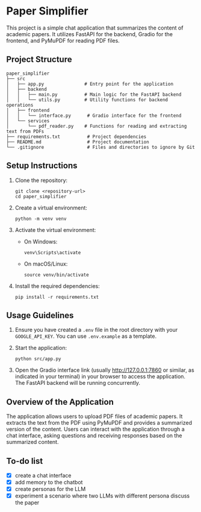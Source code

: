 # Paper Simplifier

This project is a simple chat application that summarizes the content of academic papers. It utilizes FastAPI for the backend, Gradio for the frontend, and PyMuPDF for reading PDF files.

## Project Structure

```
paper_simplifier
├── src
│   ├── app.py               # Entry point for the application
│   ├── backend
│   │   ├── main.py          # Main logic for the FastAPI backend
│   │   └── utils.py         # Utility functions for backend operations
│   ├── frontend
│   │   └── interface.py      # Gradio interface for the frontend
│   └── services
│       └── pdf_reader.py    # Functions for reading and extracting text from PDFs
├── requirements.txt          # Project dependencies
├── README.md                 # Project documentation
└── .gitignore                # Files and directories to ignore by Git
```

## Setup Instructions

1. Clone the repository:
   ```
   git clone <repository-url>
   cd paper_simplifier
   ```

2. Create a virtual environment:
   ```
   python -m venv venv
   ```

3. Activate the virtual environment:
   - On Windows:
     ```
     venv\Scripts\activate
     ```
   - On macOS/Linux:
     ```
     source venv/bin/activate
     ```

4. Install the required dependencies:
   ```
   pip install -r requirements.txt
   ```

## Usage Guidelines

1. Ensure you have created a `.env` file in the root directory with your `GOOGLE_API_KEY`. You can use `.env.example` as a template.

2. Start the application:
   ```
   python src/app.py
   ```

3. Open the Gradio interface link (usually http://127.0.0.1:7860 or similar, as indicated in your terminal) in your browser to access the application. The FastAPI backend will be running concurrently.

## Overview of the Application

The application allows users to upload PDF files of academic papers. It extracts the text from the PDF using PyMuPDF and provides a summarized version of the content. Users can interact with the application through a chat interface, asking questions and receiving responses based on the summarized content.

## To-do list
- [x] create a chat interface
- [x] add memory to the chatbot
- [x] create personas for the LLM
- [x] experiment a scenario where two LLMs with different persona discuss the paper
